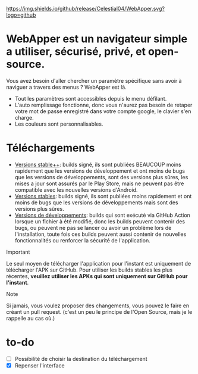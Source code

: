 https://img.shields.io/github/release/Celestial04/WebApper.svg?logo=github 
# WebApper est un navigateur simple a utiliser, sécurisé, privé, et open-source.
Vous avez besoin d'aller chercher un paramètre spécifique sans avoir à naviguer a travers des menus ? WebApper est là.

 - Tout les paramètres sont accessibles depuis le menu défilant.
 - L'auto remplissage fonctionne, donc vous n'aurez pas besoin de retaper votre mot de passe enregistré dans votre compte google, le clavier s'en charge.
 - Les couleurs sont personnalisables.
# Téléchargements
- [Versions stable++](https://play.google.com/store/apps/details?id=com.hugdev.webapper): builds signé, ils sont publiées BEAUCOUP moins rapidement que les versions de développement et ont moins de bugs que les versions de développements, sont des versions plus sûres, les mises a jour sont assurés par le Play Store, mais ne peuvent pas être compatible avec les nouvelles versions d'Android.
- [Versions stables](https://github.com/hugococa2004/WebApper/releases): builds signé, ils sont publiées moins rapidement et ont moins de bugs que les versions de développements mais sont des versions plus sûres.
- [Versions de développements](https://github.com/hugococa2004/WebApper/actions?query=is%3Asuccess): builds qui sont exécuté via GitHub Action lorsque un fichier à été modifié, donc les builds peuvent contenir des bugs, ou peuvent ne pas se lancer ou avoir un problème lors de l'installation, toute fois ces builds peuvent aussi contenir de nouvelles fonctionnalités ou renforcer la sécurité de l'application.
> [!IMPORTANT]
> Le seul moyen de télécharger l'application pour l'instant est uniquement de télécharger l'APK sur GitHub.
Pour utiliser les builds stables les plus récentes, **veuillez utiliser les APKs qui sont uniquement sur GitHub pour l'instant**.

> [!NOTE]
> Si jamais, vous voulez proposer des changements, vous pouvez le faire en créant un pull request. (c'est un peu le principe de l'Open Source, mais je le rappelle au cas où.)

# to-do
- [ ] Possibilité de choisir la destination du téléchargement
- [x] Repenser l'interface

